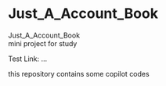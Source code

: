 # Just_A_Account_Book


Just_A_Account_Book</br>
mini project for study

Test Link: ...

this repository contains some copilot codes

